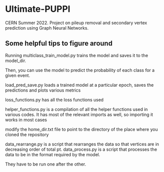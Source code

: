 # Ultimate-PUPPI
CERN Summer 2022. Project on pileup removal and secondary vertex prediction using Graph Neural Networks.

## Some helpful tips to figure around

Running multiclass_train_model.py trains the model and saves it to the model_dir.

Then, you can use the model to predict the probability of each class for a given event.

load_pred_save.py loads a trained model at a particular epoch, saves the predictions and plots various metrics

loss_functions.py has all the loss functions used

helper_functions.py is a compilation of all the helper functions used in various codes. It has most of the relevant imports as well, so importing it works in most cases

modify the home_dir.txt file to point to the directory of the place where you cloned the repository

data_rearrange.py is a script that rearranges the data so that vertices are in decreasing order of total pt.
data_process.py is a script that processes the data to be in the format required by the model.

They have to be run one after the other.